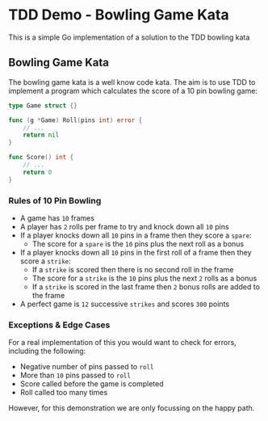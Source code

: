 # TDD Demo - Bowling Game Kata

This is a simple Go implementation of a solution to the TDD bowling kata
  
## Bowling Game Kata

The bowling game kata is a well know code kata. The aim is to use TDD to
implement a program which calculates the score of a 10 pin bowling game:

```go
type Game struct {}

func (g *Game) Roll(pins int) error {
    // ...
    return nil
}

func Score() int {
    // ...
    return 0
}
```

### Rules of 10 Pin Bowling

- A game has `10` frames
- A player has `2` rolls per frame to try and knock down all `10` pins
- If a player knocks down all `10` pins in a frame then they score a `spare`:
  - The score for a `spare` is the `10` pins plus the next roll as a bonus
- If a player knocks down all `10` pins in the first roll of a frame then they
  score a `strike`:
  - If a `strike` is scored then there is no second roll in the frame
  - The score for a `strike` is the `10` pins plus the next `2` rolls as a bonus
  - If a `strike` is scored in the last frame then `2` bonus rolls are added to
    the frame
- A perfect game is `12` successive `strikes` and scores `300` points

### Exceptions & Edge Cases

For a real implementation of this you would want to check for errors, including
the following:

- Negative number of pins passed to `roll`
- More than `10` pins passed to `roll`
- Score called before the game is completed
- Roll called too many times

However, for this demonstration we are only focussing on the happy path.

